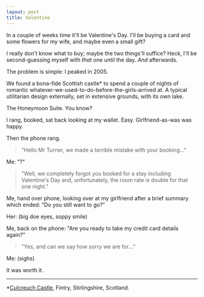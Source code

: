 ```yaml
---
layout: post
title: Valentine
---
```


In a couple of weeks time it'll be Valentine's Day.  I'll be buying a card and some flowers for my wife, and maybe even a small gift?

I really don't know what to buy; maybe the two things'll suffice?  Heck, I'll be second-guessing myself with *that* one until the day.  *And* afterwards.

The problem is simple: I peaked in 2005.

We found a bona-fide Scottish castle\* to spend a couple of nights of romantic whatever-we-used-to-do-before-the-girls-arrived at.  A typical utilitarian design externally, set in extensive grounds, with its own lake.

The Honeymoon Suite.  You know?

I rang, booked, sat back looking at my wallet.  Easy.  Girlfriend-as-was was happy.

Then the phone rang.

> "Hello Mr Turner, we made a terrible mistake with your booking…"

Me: "?"

> "Well, we completely forgot you booked for a stay including Valentine's Day and, unfortunately, the room rate is double for that one night."

Me, hand over phone, looking over at my girlfriend after a brief summary which ended: "Do you still want to go?"

Her: (big doe eyes, soppy smile)

Me, back on the phone: "Are you ready to take my credit card details again?"

> "Yes, and can we say how sorry we are for…“

Me: (sighs)

It was worth it.

---

\*[Culcreuch Castle](https://www.culcreuch.com/), Fintry, Stirlingshire, Scotland. 

